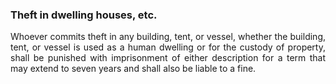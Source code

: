### Theft in dwelling houses, etc.
<div style="text-align: justify">

Whoever commits theft in any building, tent, or vessel, whether the building, tent, or vessel is used as a human dwelling or for the custody of property, shall be punished with imprisonment of either description for a term that may extend to seven years and shall also be liable to a fine.

</div>
